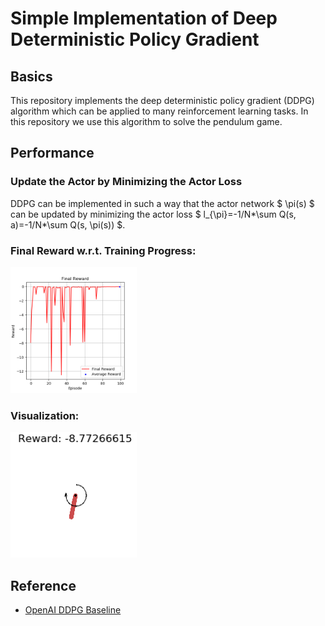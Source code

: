 # Simple Implementation of Deep Deterministic Policy Gradient
## Basics
This repository implements the deep deterministic policy gradient (DDPG) algorithm which can be applied to many reinforcement learning tasks. In this repository we use this algorithm to solve the pendulum game.
## Performance
### Update the Actor by Minimizing the Actor Loss
DDPG can be implemented in such a way that the actor network $ \pi(s) $ can be updated by minimizing the actor loss $ l_{\pi}=-1/N*\sum Q(s, a)=-1/N*\sum Q(s, \pi(s)) $.
### Final Reward w.r.t. Training Progress:
<p float="center">
  <img src="/stand%20alone%20implementation/DDPG/Figures/Training/pendulum.png" width="40%"/>
</p>

### Visualization:
<p float="center">
  <img src="/stand%20alone%20implementation/DDPG/Figures/Visualization/pendulum.gif" width="40%"/>
</p>

## Reference

- [OpenAI DDPG Baseline](https://github.com/openai/baselines/tree/master/baselines/ddpg)

